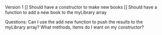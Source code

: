 Version 1
[] Should have a constructor to make new books
[] Should have a function to add a new book to the myLibrary array

Questions:
Can I use the add new function to push the results to the myLibrary array?
What methods, items do I want on my constructor?